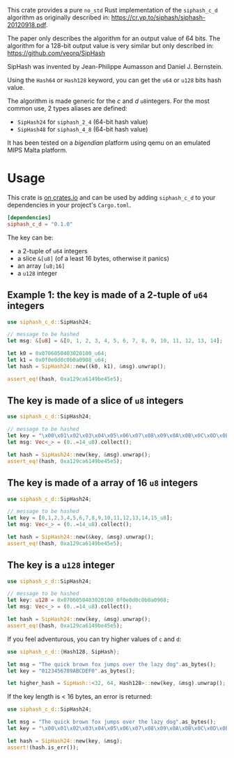 This crate provides a pure `no_std` Rust implementation of the `siphash_c_d` algorithm as originally described in:
<https://cr.yp.to/siphash/siphash-20120918.pdf>.

The paper only describes the algorithm for an output value of 64 bits. The algorithm for a 128-bit output
value is very similar but only described in: <https://github.com/veorq/SipHash>

SipHash was invented by Jean-Philippe Aumasson and Daniel J. Bernstein.

Using the `Hash64` or `Hash128` keyword, you can get the `u64` or `u128` bits hash value.

The algorithm is made generic for the *c* and *d* `u8`integers. For the most common use, 2 types aliases are defined:

* `SipHash24` for `siphash_2_4` (64-bit hash value)
* `SipHash48` for `siphash_4_8` (64-bit hash value)

It has been tested on a *bigendian* platform using qemu on an emulated MIPS Malta platform.

# Usage

This crate is [on crates.io](https://crates.io/crates/siphash_c_d) and can be
used by adding `siphash_c_d` to your dependencies in your project's `Cargo.toml`.
```toml
[dependencies]
siphash_c_d = "0.1.0"
```

The key can be:

* a 2-tuple of `u64` integers
* a slice `&[u8]` (of a least 16 bytes, otherwise it panics)
* an array `[u8;16]`
* a `u128` integer

## Example 1: the key is made of a 2-tuple of `u64` integers

```rust
use siphash_c_d::SipHash24;

// message to be hashed
let msg: &[u8] = &[0, 1, 2, 3, 4, 5, 6, 7, 8, 9, 10, 11, 12, 13, 14];

let k0 = 0x0706050403020100_u64;
let k1 = 0x0f0e0d0c0b0a0908_u64;
let hash = SipHash24::new((k0, k1), &msg).unwrap();

assert_eq!(hash, 0xa129ca6149be45e5);
```

## The key is made of a slice of `u8` integers

```rust
use siphash_c_d::SipHash24;

// message to be hashed
let key = "\x00\x01\x02\x03\x04\x05\x06\x07\x08\x09\x0A\x0B\x0C\x0D\x0E\x0F".as_bytes();
let msg: Vec<_> = (0..=14_u8).collect();

let hash = SipHash24::new(key, &msg).unwrap();
assert_eq!(hash, 0xa129ca6149be45e5);
```

## The key is made of a array of 16 `u8` integers

```rust
use siphash_c_d::SipHash24;

// message to be hashed
let key = [0,1,2,3,4,5,6,7,8,9,10,11,12,13,14,15_u8];
let msg: Vec<_> = (0..=14_u8).collect();

let hash = SipHash24::new(&key, &msg).unwrap();
assert_eq!(hash, 0xa129ca6149be45e5);
```

## The key is a `u128` integer

```rust
use siphash_c_d::SipHash24;

// message to be hashed
let key: u128 = 0x0706050403020100_0f0e0d0c0b0a0908;
let msg: Vec<_> = (0..=14_u8).collect();

let hash = SipHash24::new(key, &msg).unwrap();
assert_eq!(hash, 0xa129ca6149be45e5);
```

If you feel adventurous, you can try higher values of `c` and `d`:

```rust
use siphash_c_d::{Hash128, SipHash};

let msg = "The quick brown fox jumps over the lazy dog".as_bytes();
let key = "0123456789ABCDEF0".as_bytes();

let higher_hash = SipHash::<32, 64, Hash128>::new(key, &msg).unwrap();
```

If the key length is < 16 bytes, an error is returned:

```rust
use siphash_c_d::SipHash24;

let msg = "The quick brown fox jumps over the lazy dog".as_bytes();
let key = "\x00\x01\x02\x03\x04\x05\x06\x07\x08\x09\x0A\x0B\x0C\x0D\x0E".as_bytes();

let hash = SipHash24::new(key, &msg);
assert!(hash.is_err());
```

